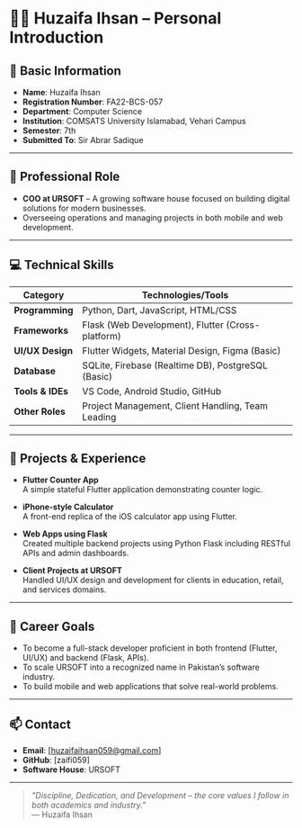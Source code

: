 # 👨‍💼 Huzaifa Ihsan – Personal Introduction

## 🧾 Basic Information

- **Name**: Huzaifa Ihsan  
- **Registration Number**: FA22-BCS-057  
- **Department**: Computer Science  
- **Institution**: COMSATS University Islamabad, Vehari Campus  
- **Semester**: 7th  
- **Submitted To**: Sir Abrar Sadique  

---

## 🏢 Professional Role

- **COO at URSOFT** – A growing software house focused on building digital solutions for modern businesses.
- Overseeing operations and managing projects in both mobile and web development.

---

## 💻 Technical Skills

| Category            | Technologies/Tools                                  |
|---------------------|-----------------------------------------------------|
| **Programming**     | Python, Dart, JavaScript, HTML/CSS                  |
| **Frameworks**      | Flask (Web Development), Flutter (Cross-platform)   |
| **UI/UX Design**    | Flutter Widgets, Material Design, Figma (Basic)     |
| **Database**        | SQLite, Firebase (Realtime DB), PostgreSQL (Basic)  |
| **Tools & IDEs**    | VS Code, Android Studio, GitHub                     |
| **Other Roles**     | Project Management, Client Handling, Team Leading   |

---

## 🚀 Projects & Experience

- **Flutter Counter App**  
  A simple stateful Flutter application demonstrating counter logic.

- **iPhone-style Calculator**  
  A front-end replica of the iOS calculator app using Flutter.

- **Web Apps using Flask**  
  Created multiple backend projects using Python Flask including RESTful APIs and admin dashboards.

- **Client Projects at URSOFT**  
  Handled UI/UX design and development for clients in education, retail, and services domains.

---

## 🎯 Career Goals

- To become a full-stack developer proficient in both frontend (Flutter, UI/UX) and backend (Flask, APIs).
- To scale URSOFT into a recognized name in Pakistan’s software industry.
- To build mobile and web applications that solve real-world problems.

---

## 📫 Contact

- **Email**: [huzaifaihsan059@gmail.com]  
- **GitHub**: [zaifi059] 
- **Software House**: URSOFT 

---

> _"Discipline, Dedication, and Development – the core values I follow in both academics and industry."_  
> — Huzaifa Ihsan

